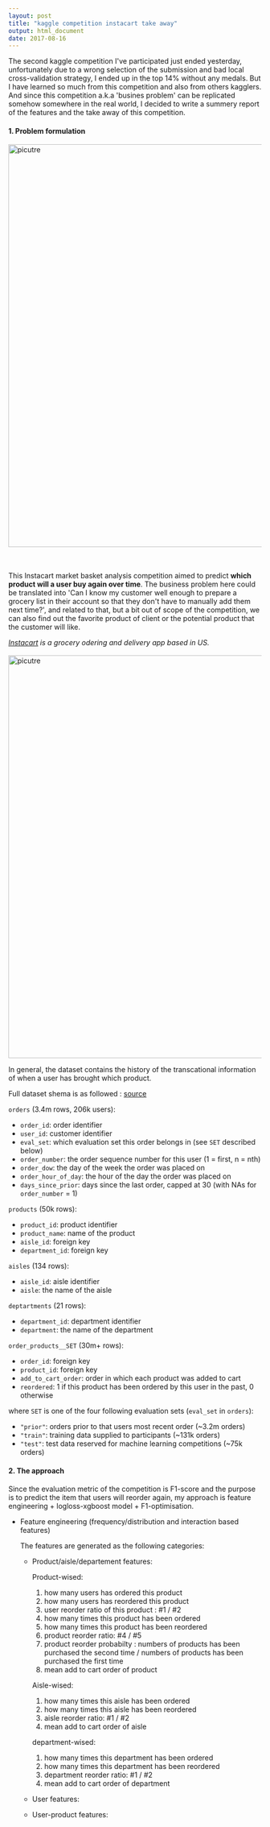 ```yaml
---
layout: post
title: "kaggle competition instacart take away"
output: html_document
date: 2017-08-16
---
```


  The second kaggle competition I've participated just ended yesterday, unfortunately due to a wrong selection of the submission and bad local cross-validation strategy, I ended up in the top 14% without any medals. But I have learned so much from this competition and also from others kagglers. And since this competition a.k.a 'busines problem' can be replicated somehow somewhere in the real world, I decided to write a summery report of the features and the take away of this competition.
 
#### 1. Problem formulation

<img src="{{url}}/images/instacart_problem.png" alt="picutre" style="width: 800px;"/> 

<br><br>
  This Instacart market basket analysis competition aimed to predict **which product will a user buy again over time**. The business problem here could be translated into 'Can I know my customer well enough to prepare a grocery list in their account so that they don't have to manually add them next time?', and related to that, but a bit out of scope of the competition, we can also find out the favorite product of client or the potential product that the customer will like.
  
  *[Instacart](https://www.instacart.com/) is a grocery odering and delivery app based in US.* 
<br><br>
<img src="{{url}}/images/instacart_data.png" alt="picutre" style="width: 800px;"/>  

  In general, the dataset contains the history of the transcational information of when a user has brought which product.

  Full dataset shema is as followed : [source](https://gist.github.com/jeremystan/c3b39d947d9b88b3ccff3147dbcf6c6b)

`orders` (3.4m rows, 206k users):
* `order_id`: order identifier
* `user_id`: customer identifier
* `eval_set`: which evaluation set this order belongs in (see `SET` described below)
* `order_number`: the order sequence number for this user (1 = first, n = nth)
* `order_dow`: the day of the week the order was placed on
* `order_hour_of_day`: the hour of the day the order was placed on
* `days_since_prior`: days since the last order, capped at 30 (with NAs for `order_number` = 1)

`products` (50k rows):
* `product_id`: product identifier
* `product_name`: name of the product
* `aisle_id`: foreign key
* `department_id`: foreign key

`aisles` (134 rows):
* `aisle_id`: aisle identifier
* `aisle`: the name of the aisle

`deptartments` (21 rows):
* `department_id`: department identifier
* `department`: the name of the department

`order_products__SET` (30m+ rows):
* `order_id`: foreign key
* `product_id`: foreign key
* `add_to_cart_order`: order in which each product was added to cart
* `reordered`: 1 if this product has been ordered by this user in the past, 0 otherwise

where `SET` is one of the four following evaluation sets (`eval_set` in `orders`):
* `"prior"`: orders prior to that users most recent order (~3.2m orders)
* `"train"`: training data supplied to participants (~131k orders)
* `"test"`: test data reserved for machine learning competitions (~75k orders)

#### 2. The approach 

  Since the evaluation metric of the competition is F1-score and the purpose is to predict the item that users will reorder again, my approach is feature engineering + logloss-xgboost model + F1-optimisation.

* Feature engineering (frequency/distribution and interaction based features)

  The features are generated as the following categories:
  
  * Product/aisle/departement features:
        
      Product-wised: 
      1. how many users has ordered this product
      2. how many users has reordered this product
      3. user reorder ratio of this product : #1 / #2
      4. how many times this product has been ordered
      5. how many times this product has been reordered
      6. product reorder ratio: #4 / #5
      7. product reorder probabilty : numbers of products has been purchased the second time / numbers of products                                         has been purchased the first time
      8. mean add to cart order of product
      
      Aisle-wised:
      1. how many times this aisle has been ordered
      2. how many times this aisle has been reordered
      3. aisle reorder ratio: #1 / #2
      4. mean add to cart order of aisle
      
      department-wised:
      1. how many times this department has been ordered
      2. how many times this department has been reordered
      3. department reorder ratio: #1 / #2
      4. mean add to cart order of department
            
      
  
  * User features:
  
  
  
  
  * User-product features:
  
  

 
 
 
 
